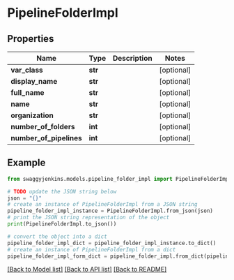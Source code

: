 # PipelineFolderImpl


## Properties

Name | Type | Description | Notes
------------ | ------------- | ------------- | -------------
**var_class** | **str** |  | [optional] 
**display_name** | **str** |  | [optional] 
**full_name** | **str** |  | [optional] 
**name** | **str** |  | [optional] 
**organization** | **str** |  | [optional] 
**number_of_folders** | **int** |  | [optional] 
**number_of_pipelines** | **int** |  | [optional] 

## Example

```python
from swaggyjenkins.models.pipeline_folder_impl import PipelineFolderImpl

# TODO update the JSON string below
json = "{}"
# create an instance of PipelineFolderImpl from a JSON string
pipeline_folder_impl_instance = PipelineFolderImpl.from_json(json)
# print the JSON string representation of the object
print(PipelineFolderImpl.to_json())

# convert the object into a dict
pipeline_folder_impl_dict = pipeline_folder_impl_instance.to_dict()
# create an instance of PipelineFolderImpl from a dict
pipeline_folder_impl_form_dict = pipeline_folder_impl.from_dict(pipeline_folder_impl_dict)
```
[[Back to Model list]](../README.md#documentation-for-models) [[Back to API list]](../README.md#documentation-for-api-endpoints) [[Back to README]](../README.md)


